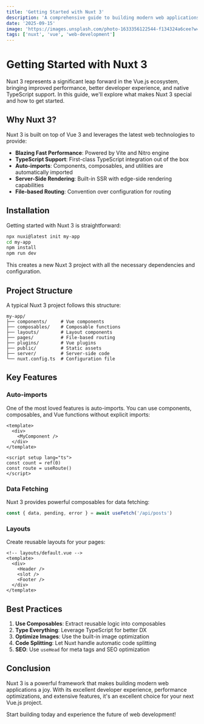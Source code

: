 ```yaml
---
title: 'Getting Started with Nuxt 3'
description: 'A comprehensive guide to building modern web applications with Nuxt 3, covering setup, features, and best practices.'
date: '2025-09-15'
image: 'https://images.unsplash.com/photo-1633356122544-f134324a6cee?w=800'
tags: ['nuxt', 'vue', 'web-development']
---
```


# Getting Started with Nuxt 3

Nuxt 3 represents a significant leap forward in the Vue.js ecosystem, bringing improved performance, better developer experience, and native TypeScript support. In this guide, we'll explore what makes Nuxt 3 special and how to get started.

## Why Nuxt 3?

Nuxt 3 is built on top of Vue 3 and leverages the latest web technologies to provide:

- **Blazing Fast Performance**: Powered by Vite and Nitro engine
- **TypeScript Support**: First-class TypeScript integration out of the box
- **Auto-imports**: Components, composables, and utilities are automatically imported
- **Server-Side Rendering**: Built-in SSR with edge-side rendering capabilities
- **File-based Routing**: Convention over configuration for routing

## Installation

Getting started with Nuxt 3 is straightforward:

```bash
npx nuxi@latest init my-app
cd my-app
npm install
npm run dev
```

This creates a new Nuxt 3 project with all the necessary dependencies and configuration.

## Project Structure

A typical Nuxt 3 project follows this structure:

```
my-app/
├── components/     # Vue components
├── composables/    # Composable functions
├── layouts/        # Layout components
├── pages/          # File-based routing
├── plugins/        # Vue plugins
├── public/         # Static assets
├── server/         # Server-side code
└── nuxt.config.ts  # Configuration file
```

## Key Features

### Auto-imports

One of the most loved features is auto-imports. You can use components, composables, and Vue functions without explicit imports:

```vue
<template>
  <div>
    <MyComponent />
  </div>
</template>

<script setup lang="ts">
const count = ref(0)
const route = useRoute()
</script>
```

### Data Fetching

Nuxt 3 provides powerful composables for data fetching:

```typescript
const { data, pending, error } = await useFetch('/api/posts')
```

### Layouts

Create reusable layouts for your pages:

```vue
<!-- layouts/default.vue -->
<template>
  <div>
    <Header />
    <slot />
    <Footer />
  </div>
</template>
```

## Best Practices

1. **Use Composables**: Extract reusable logic into composables
2. **Type Everything**: Leverage TypeScript for better DX
3. **Optimize Images**: Use the built-in image optimization
4. **Code Splitting**: Let Nuxt handle automatic code splitting
5. **SEO**: Use `useHead` for meta tags and SEO optimization

## Conclusion

Nuxt 3 is a powerful framework that makes building modern web applications a joy. With its excellent developer experience, performance optimizations, and extensive features, it's an excellent choice for your next Vue.js project.

Start building today and experience the future of web development!